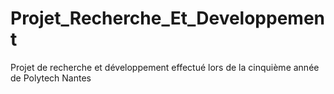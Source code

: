 # Projet_Recherche_Et_Developpement
Projet de recherche et développement effectué lors de la cinquième année de Polytech Nantes
